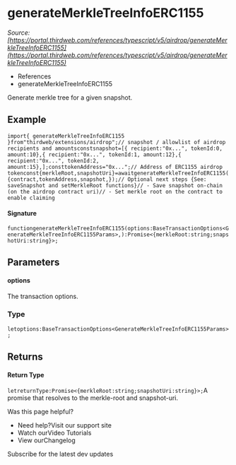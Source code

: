 # generateMerkleTreeInfoERC1155

*Source: [https://portal.thirdweb.com/references/typescript/v5/airdrop/generateMerkleTreeInfoERC1155](https://portal.thirdweb.com/references/typescript/v5/airdrop/generateMerkleTreeInfoERC1155)*

* References
* generateMerkleTreeInfoERC1155

Generate merkle tree for a given snapshot.

## Example

`import{ generateMerkleTreeInfoERC1155 }from"thirdweb/extensions/airdrop";// snapshot / allowlist of airdrop recipients and amountsconstsnapshot=[{ recipient:"0x...", tokenId:0, amount:10},{ recipient:"0x...", tokenId:1, amount:12},{ recipient:"0x...", tokenId:2, amount:15},];consttokenAddress="0x...";// Address of ERC1155 airdrop tokenconst{merkleRoot,snapshotUri}=awaitgenerateMerkleTreeInfoERC1155({contract,tokenAddress,snapshot,});// Optional next steps {See: saveSnapshot and setMerkleRoot functions}// - Save snapshot on-chain (on the airdrop contract uri)// - Set merkle root on the contract to enable claiming`
#### Signature

`functiongenerateMerkleTreeInfoERC1155(options:BaseTransactionOptions<GenerateMerkleTreeInfoERC1155Params>,):Promise<{merkleRoot:string;snapshotUri:string}>;`
## Parameters

#### options

The transaction options.

### Type

`letoptions:BaseTransactionOptions<GenerateMerkleTreeInfoERC1155Params>;`
## Returns

#### Return Type

`letreturnType:Promise<{merkleRoot:string;snapshotUri:string}>;`A promise that resolves to the merkle-root and snapshot-uri.

Was this page helpful?

* Need help?Visit our support site
* Watch ourVideo Tutorials
* View ourChangelog

Subscribe for the latest dev updates

